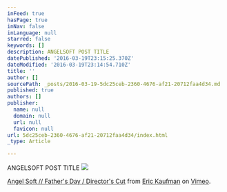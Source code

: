 ```yaml
---
inFeed: true
hasPage: true
inNav: false
inLanguage: null
starred: false
keywords: []
description: ANGELSOFT POST TITLE
datePublished: '2016-03-19T23:15:25.370Z'
dateModified: '2016-03-19T23:14:54.710Z'
title: ''
author: []
sourcePath: _posts/2016-03-19-5dc25ceb-2360-4676-af21-20712faa4d34.md
published: true
authors: []
publisher:
  name: null
  domain: null
  url: null
  favicon: null
url: 5dc25ceb-2360-4676-af21-20712faa4d34/index.html
_type: Article

---
```

ANGELSOFT POST TITLE
![](https://the-grid-user-content.s3-us-west-2.amazonaws.com/b0d4806b-0e89-4bde-bafb-f9d2e7d9eb81.jpg)

[Angel Soft // Father's Day / Director's Cut][0] from [Eric Kaufman][1] on [Vimeo][2].

[0]: https://vimeo.com/132657739
[1]: https://vimeo.com/thedivide
[2]: https://vimeo.com/